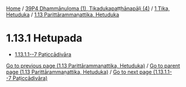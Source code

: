 
[Home](/) / [39P4 Dhammānuloma (1), Tikadukapaṭṭhānapāḷi (4)](/tipitaka/39P4.md) / [1 Tika, Hetuduka](/tipitaka/39P4/1.md) / [1.13 Parittārammaṇattika, Hetuduka](/tipitaka/39P4/1/1.13.md)

# 1.13.1 Hetupada

* [1.13.1.1--7 Paṭiccādivāra](/tipitaka/39P4/1/1.13/1.13.1/1.13.1.1--7.md)

[Go to previous page (1.13 Parittārammaṇattika, Hetuduka)](/tipitaka/39P4/1/1.13.md) / [Go to parent page (1.13 Parittārammaṇattika, Hetuduka)](/tipitaka/39P4/1/1.13.md) / [Go to next page (1.13.1.1--7 Paṭiccādivāra)](/tipitaka/39P4/1/1.13/1.13.1/1.13.1.1--7.md)


